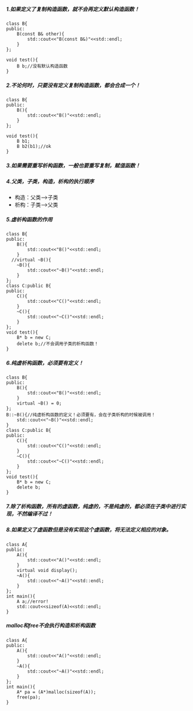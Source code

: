 ##### 1.如果定义了复制构造函数，就不会再定义默认构造函数！
```
class B{
public:
	B(const B& other){
		std::cout<<"B(const B&)"<<std::endl;	
	}
};

void test(){
	B b;//没有默认构造函数
}
```

##### 2.不论何时，只要没有定义复制构造函数，都会合成一个！
```
class B{
public:
	B(){
		std::cout<<"B()"<<std::endl;
	}
};

void test(){
	B b1;
	B b2(b1);//ok
}
```

##### 3.如果需要重写析构函数，一般也要重写复制，赋值函数！

##### 4.父类，子类，构造，析构的执行顺序
- 构造：父类-->子类
- 析构：子类-->父类

##### 5.虚析构函数的作用
```
class B{
public:
	B(){
		std::cout<<"B()"<<std::endl;
	}
  //virtual ~B(){
	~B(){
		std::cout<<"~B()"<<std::endl;
	}
};
class C:public B{
public:
	C(){
		std::cout<<"C()"<<std::endl;
	}
	~C(){
		std::cout<<"~C()"<<std::endl;
	}
};
void test(){
	B* b = new C;
	delete b;//不会调用子类的析构函数！
}
```

##### 6.纯虚析构函数，必须要有定义！
```
class B{
public:
	B(){
		std::cout<<"B()"<<std::endl;
	}
	virtual ~B() = 0;
};
B::~B(){//纯虚析构函数的定义！必须要有，会在子类析构的时候被调用！
	std::cout<<"~B()"<<std::endl;
}
class C:public B{
public:
	C(){
		std::cout<<"C()"<<std::endl;
	}
	~C(){
		std::cout<<"~C()"<<std::endl;
	}
};
void test(){
	B* b = new C;
	delete b;
}
```

##### 7.除了析构函数，所有的虚函数，纯虚的，不是纯虚的，都必须在子类中进行实现，不然编译不过！

##### 8.如果定义了虚函数但是没有实现这个虚函数，将无法定义相应的对象。
```
class A{
public:
	A(){
		std::cout<<"A()"<<std::endl;
	}
	virtual void display();
	~A(){
		std::cout<<"~A()"<<std::endl;
	}
};
int main(){
	A a;//error!
	std::cout<<sizeof(A)<<std::endl;
}
```

##### malloc和free不会执行构造和析构函数
```
class A{
public:
	A(){
		std::cout<<"A()"<<std::endl;
	}
	~A(){
		std::cout<<"~A()"<<std::endl;
	}
};
int main(){
	A* pa = (A*)malloc(sizeof(A));
	free(pa);
}
```

